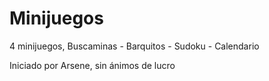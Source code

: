 # Minijuegos
4 minijuegos, Buscaminas - Barquitos - Sudoku - Calendario

Iniciado por Arsene, sin ánimos de lucro
